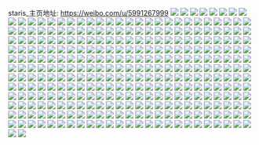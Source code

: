 staris_主页地址: https://weibo.com/u/5991267999 
![](https://wx4.sinaimg.cn/mw2000/006xsKuPly1h8yhv64rx5j30sg096gms.jpg) 
![](https://wx4.sinaimg.cn/mw2000/006xsKuPly1h8vewk4sfdj30sg0mwe3n.jpg) 
![](https://wx4.sinaimg.cn/mw2000/006xsKuPly1h8vewl6jqij31d40rnqfp.jpg) 
![](https://wx4.sinaimg.cn/mw2000/006xsKuPly1h8vewixx2hj31880ow48p.jpg) 
![](https://wx4.sinaimg.cn/mw2000/006xsKuPly1h8gawjptkgj32dh2dhnpd.jpg) 
![](https://wx4.sinaimg.cn/mw2000/006xsKuPly1h8gawiaveqj32dh2dh1ky.jpg) 
![](https://wx4.sinaimg.cn/mw2000/006xsKuPly1h8fe7nprnzj32af2xcqv5.jpg) 
![](https://wx4.sinaimg.cn/mw2000/006xsKuPly1h8fe7lkyiaj32dc2zbb29.jpg) 
![](https://wx4.sinaimg.cn/mw2000/006xsKuPly1h8e9764ekyj313u0tuqg9.jpg) 
![](https://wx4.sinaimg.cn/mw2000/006xsKuPly1h8e975cajmj30u20uon9c.jpg) 
![](https://wx4.sinaimg.cn/mw2000/006xsKuPly1h8bgtn7gp5j32801o0e81.jpg) 
![](https://wx4.sinaimg.cn/mw2000/006xsKuPly1h8bgu0ojb9j31400u0gxx.jpg) 
![](https://wx4.sinaimg.cn/mw2000/006xsKuPly1h8bgstcj76j30n018okce.jpg) 
![](https://wx4.sinaimg.cn/mw2000/006xsKuPly1h8bgtk1zcdj30uk5041kz.jpg) 
![](https://wx4.sinaimg.cn/mw2000/006xsKuPly1h8bgxf9l7jj30i42rnwwz.jpg) 
![](https://wx4.sinaimg.cn/mw2000/006xsKuPly1h89puz3wirj313u0tugyo.jpg) 
![](https://wx4.sinaimg.cn/mw2000/006xsKuPly1h89pv4jbjpj32nv2t2npf.jpg) 
![](https://wx4.sinaimg.cn/mw2000/006xsKuPly1h89pv1sqthj31ot29fu0x.jpg) 
![](https://wx4.sinaimg.cn/mw2000/006xsKuPly1h84nnsgewoj30n01dsqqz.jpg) 
![](https://wx4.sinaimg.cn/mw2000/006xsKuPly1h82cukedsij313u0tugvf.jpg) 
![](https://wx4.sinaimg.cn/mw2000/006xsKuPly1h82cukzfy4j313u0tuak7.jpg) 
![](https://wx4.sinaimg.cn/mw2000/006xsKuPly1h82cula8o1j313u0tuk0d.jpg) 
![](https://wx4.sinaimg.cn/mw2000/006xsKuPly1h82cujvqh1j313u0tuqce.jpg) 
![](https://wx4.sinaimg.cn/mw2000/006xsKuPly1h82culopmuj313u0tuk05.jpg) 
![](https://wx4.sinaimg.cn/mw2000/006xsKuPly1h80zvlghtnj33402c07wj.jpg) 
![](https://wx4.sinaimg.cn/mw2000/006xsKuPly1h80zvjpyfnj33402c01l0.jpg) 
![](https://wx4.sinaimg.cn/mw2000/006xsKuPly1h80zvrsrp2j33402c01ky.jpg) 
![](https://wx4.sinaimg.cn/mw2000/006xsKuPly1h80zvhinvuj32801o04qp.jpg) 
![](https://wx4.sinaimg.cn/mw2000/006xsKuPly1h810q6unp0j32801o0e81.jpg) 
![](https://wx4.sinaimg.cn/mw2000/006xsKuPly1h7wp30anpzj31o0280u0x.jpg) 
![](https://wx4.sinaimg.cn/mw2000/006xsKuPly1h7wp66lg91j31o0280npd.jpg) 
![](https://wx4.sinaimg.cn/mw2000/006xsKuPly1h7ujv17x5aj31o02807wh.jpg) 
![](https://wx4.sinaimg.cn/mw2000/006xsKuPly1h7ujuyrowtj31o02801kx.jpg) 
![](https://wx4.sinaimg.cn/mw2000/006xsKuPly1h7uib1qlroj31ix36cu0y.jpg) 
![](https://wx4.sinaimg.cn/mw2000/006xsKuPly1h7ui9txz9wj30uk36gqv5.jpg) 
![](https://wx4.sinaimg.cn/mw2000/006xsKuPly1h7ui9yan0uj30uk36ge82.jpg) 
![](https://wx4.sinaimg.cn/mw2000/006xsKuPly1h7nivlm72tj33402c0x6q.jpg) 
![](https://wx4.sinaimg.cn/mw2000/006xsKuPly1h7nivqub5sj33402c0qv6.jpg) 
![](https://wx4.sinaimg.cn/mw2000/006xsKuPly1h7nivo7vl0j33402c0hdv.jpg) 
![](https://wx4.sinaimg.cn/mw2000/006xsKuPly1h7nivrsutzj31r02c0arr.jpg) 
![](https://wx4.sinaimg.cn/mw2000/006xsKuPly1h7fla9rkogj30xc230tfa.jpg) 
![](https://wx4.sinaimg.cn/mw2000/006xsKuPly1h7fla6soe1j32801o07wh.jpg) 
![](https://wx4.sinaimg.cn/mw2000/006xsKuPly1h7flady6uoj31o0280u0x.jpg) 
![](https://wx4.sinaimg.cn/mw2000/006xsKuPly1h7flaeznr3j30oc0ocqat.jpg) 
![](https://wx4.sinaimg.cn/mw2000/006xsKuPly1h7flaj2hkfj31o0280hdt.jpg) 
![](https://wx4.sinaimg.cn/mw2000/006xsKuPly1h7flandyjlj32801o07ab.jpg) 
![](https://wx4.sinaimg.cn/mw2000/006xsKuPly1h77fbfosawj30uk3ofnp1.jpg) 
![](https://wx4.sinaimg.cn/mw2000/006xsKuPly1h77fb244auj32c03407wk.jpg) 
![](https://wx4.sinaimg.cn/mw2000/006xsKuPly1h77fc8lrwtj31400u0dpy.jpg) 
![](https://wx4.sinaimg.cn/mw2000/006xsKuPly1h77fbi87jvj315o2bce81.jpg) 
![](https://wx4.sinaimg.cn/mw2000/006xsKuPly1h77fb8j0g3j32c0340e83.jpg) 
![](https://wx4.sinaimg.cn/mw2000/006xsKuPly1h77fb6xyxyj31o02804b4.jpg) 
![](https://wx4.sinaimg.cn/mw2000/006xsKuPly1h77fbb9nfqj30xc2mgk3a.jpg) 
![](https://wx4.sinaimg.cn/mw2000/006xsKuPly1h759cg4ivyj31gs0tp42f.jpg) 
![](https://wx4.sinaimg.cn/mw2000/006xsKuPly1h759cgmhvqj31hc0u0197.jpg) 
![](https://wx4.sinaimg.cn/mw2000/006xsKuPly1h759cgylr7j31hc0u0aqh.jpg) 
![](https://wx4.sinaimg.cn/mw2000/006xsKuPly1h759chucvxj31hc0u0q9d.jpg) 
![](https://wx4.sinaimg.cn/mw2000/006xsKuPly1h759cif5oaj31hc0u0nat.jpg) 
![](https://wx4.sinaimg.cn/mw2000/006xsKuPly1h759cfkwuoj30ti0tidy6.jpg) 
![](https://wx4.sinaimg.cn/mw2000/006xsKuPly1h6yu4secigj32ds36dkjm.jpg) 
![](https://wx4.sinaimg.cn/mw2000/006xsKuPly1h6out4urtqj336c248e82.jpg) 
![](https://wx4.sinaimg.cn/mw2000/006xsKuPly1h6out3ypo9j330c2jqkjl.jpg) 
![](https://wx4.sinaimg.cn/mw2000/006xsKuPly1h6out5om0lj336c2481ky.jpg) 
![](https://wx4.sinaimg.cn/mw2000/006xsKuPly1h6out7ay09j33402c04qs.jpg) 
![](https://wx4.sinaimg.cn/mw2000/006xsKuPly1h6ousognvvj30uk3ofnem.jpg) 
![](https://wx4.sinaimg.cn/mw2000/006xsKuPly1h6out8xs46j33402c07wj.jpg) 
![](https://wx4.sinaimg.cn/mw2000/006xsKuPly1h6ngi0ai98j31s825jgs8.jpg) 
![](https://wx4.sinaimg.cn/mw2000/006xsKuPly1h6ngi1u54oj33402c0e82.jpg) 
![](https://wx4.sinaimg.cn/mw2000/006xsKuPly1h6imbcmkg6j32c0340u0y.jpg) 
![](https://wx4.sinaimg.cn/mw2000/006xsKuPly1h6imbemubnj33402c0kjn.jpg) 
![](https://wx4.sinaimg.cn/mw2000/006xsKuPly1h6imbg7nrgj32c0340kjm.jpg) 
![](https://wx4.sinaimg.cn/mw2000/006xsKuPly1h6eg5mmuc4j30n014ak2m.jpg) 
![](https://wx4.sinaimg.cn/mw2000/006xsKuPly1h6b8tbpso9j311d340x6p.jpg) 
![](https://wx4.sinaimg.cn/mw2000/006xsKuPly1h6b8tcfmb2j312d35t4h0.jpg) 
![](https://wx4.sinaimg.cn/mw2000/006xsKuPly1h6b8teuly4j30xc3sbhdu.jpg) 
![](https://wx4.sinaimg.cn/mw2000/006xsKuPly1h6b8thftujj30xc3bbb2a.jpg) 
![](https://wx4.sinaimg.cn/mw2000/006xsKuPly1h61ymg9hp8j32c0340e81.jpg) 
![](https://wx4.sinaimg.cn/mw2000/006xsKuPly1h61ymela86j32c02c0e82.jpg) 
![](https://wx4.sinaimg.cn/mw2000/006xsKuPly1h5vugts5vkj30s00sgq6d.jpg) 
![](https://wx4.sinaimg.cn/mw2000/006xsKuPly1h5o57jb6iyj322o0vgthi.jpg) 
![](https://wx4.sinaimg.cn/mw2000/006xsKuPly1h5mv8bm4coj31o0280npd.jpg) 
![](https://wx4.sinaimg.cn/mw2000/006xsKuPly1h5mv889kgxj31o0280kjl.jpg) 
![](https://wx4.sinaimg.cn/mw2000/006xsKuPly1h5mv8o6tp7j33402c0qv6.jpg) 
![](https://wx4.sinaimg.cn/mw2000/006xsKuPly1h5mv8q74evj33402bu7wk.jpg) 
![](https://wx4.sinaimg.cn/mw2000/006xsKuPly1h4xgqq9hktj30mi0u0tcd.jpg) 
![](https://wx4.sinaimg.cn/mw2000/006xsKuPly1h4xgjs25ckj32c03404qq.jpg) 
![](https://wx4.sinaimg.cn/mw2000/006xsKuPly1h4xgkfghfpj31ds0s0ail.jpg) 
![](https://wx4.sinaimg.cn/mw2000/006xsKuPly1h4xh17qipkj30u01hcn86.jpg) 
![](https://wx4.sinaimg.cn/mw2000/006xsKuPly1h4xghz6uipj31o0280u0x.jpg) 
![](https://wx4.sinaimg.cn/mw2000/006xsKuPly1h4xgibcm58j31o0280u0x.jpg) 
![](https://wx4.sinaimg.cn/mw2000/006xsKuPly1h4xgie6ecwj33402c0x6p.jpg) 
![](https://wx4.sinaimg.cn/mw2000/006xsKuPly1h4xgilo6g8j31ds0n0wx6.jpg) 
![](https://wx4.sinaimg.cn/mw2000/006xsKuPly1h4xh0fpbcmj313u0tudny.jpg) 
![](https://wx4.sinaimg.cn/mw2000/006xsKuPly1h4lx4iqkmpj33402c04qr.jpg) 
![](https://wx4.sinaimg.cn/mw2000/006xsKuPly1h4lx4geo4wj33402c01kz.jpg) 
![](https://wx4.sinaimg.cn/mw2000/006xsKuPly1h494bfb8bkj33402c04qp.jpg) 
![](https://wx4.sinaimg.cn/mw2000/006xsKuPly1h494bgyt8gj30u40u4n6e.jpg) 
![](https://wx4.sinaimg.cn/mw2000/006xsKuPly1h494bhi6l9j30tu0vkn3e.jpg) 
![](https://wx4.sinaimg.cn/mw2000/006xsKuPly1h494bi001kj313e0m6qa6.jpg) 
![](https://wx4.sinaimg.cn/mw2000/006xsKuPly1h494biigo8j313u0tute5.jpg) 
![](https://wx4.sinaimg.cn/mw2000/006xsKuPly1h494bgeo15j31hc0u0wmz.jpg) 
![](https://wx4.sinaimg.cn/mw2000/006xsKuPly1h3ztb0u8etj33402c0kjm.jpg) 
![](https://wx4.sinaimg.cn/mw2000/006xsKuPly1h3ztawwv4jj33402c07wj.jpg) 
![](https://wx4.sinaimg.cn/mw2000/006xsKuPly1h3ztb37293j33402c0qv5.jpg) 
![](https://wx4.sinaimg.cn/mw2000/006xsKuPly1h3ztb55jgjj33402c0kjl.jpg) 
![](https://wx4.sinaimg.cn/mw2000/006xsKuPly1h3rbbizkuzj32c03401ky.jpg) 
![](https://wx4.sinaimg.cn/mw2000/006xsKuPly1h3pdpwentwj33402c0npe.jpg) 
![](https://wx4.sinaimg.cn/mw2000/006xsKuPly1h2ev6e7fqmj33402c0qv6.jpg) 
![](https://wx4.sinaimg.cn/mw2000/006xsKuPly1h1coxk44haj30mt18gk38.jpg) 
![](https://wx4.sinaimg.cn/mw2000/006xsKuPly1h1coxw0ucqj30n018yk3d.jpg) 
![](https://wx4.sinaimg.cn/mw2000/006xsKuPly1h1coy5vzm8j30n018wqed.jpg) 
![](https://wx4.sinaimg.cn/mw2000/006xsKuPly1h13fznmudaj30n01ds4bh.jpg) 
![](https://wx4.sinaimg.cn/mw2000/006xsKuPly1h0g66wkdo2j32c02c0x6r.jpg) 
![](https://wx4.sinaimg.cn/mw2000/006xsKuPly1h0g670hfwtj32c02byb2b.jpg) 
![](https://wx4.sinaimg.cn/mw2000/006xsKuPly1h03ftkcos3j30uv0u0djd.jpg) 
![](https://wx4.sinaimg.cn/mw2000/006xsKuPly1h02m4m6ky3j30p318l1b4.jpg) 
![](https://wx4.sinaimg.cn/mw2000/006xsKuPly1gzwujmnjf5j30u00uxn50.jpg) 
![](https://wx4.sinaimg.cn/mw2000/006xsKuPly1gzwujnl2pqj318s0p6qh1.jpg) 
![](https://wx4.sinaimg.cn/mw2000/006xsKuPly1gzkcce5b6ej32c03404qr.jpg) 
![](https://wx4.sinaimg.cn/mw2000/006xsKuPly1gzkccxgamqj33402c0u0y.jpg) 
![](https://wx4.sinaimg.cn/mw2000/006xsKuPly1gzj1yhfaftj30n01dsh8c.jpg) 
![](https://wx4.sinaimg.cn/mw2000/006xsKuPly1gz20mr3lvuj30qo0vwn5u.jpg) 
![](https://wx4.sinaimg.cn/mw2000/006xsKuPly1gyfixp0kfqj30m613eqlt.jpg) 
![](https://wx4.sinaimg.cn/mw2000/006xsKuPly1gyfj2j8w1nj30mi0u0wpb.jpg) 
![](https://wx4.sinaimg.cn/mw2000/006xsKuPly1gyfixknztej32c0340qv6.jpg) 
![](https://wx4.sinaimg.cn/mw2000/006xsKuPly1gyfizxekvxj30mi0u0adv.jpg) 
![](https://wx4.sinaimg.cn/mw2000/006xsKuPly1gyfj2icaucj313u0tutkb.jpg) 
![](https://wx4.sinaimg.cn/mw2000/006xsKuPly1gyfj2ko1zrj30mi0u0ai8.jpg) 
![](https://wx4.sinaimg.cn/mw2000/006xsKuPly1gyfj3jmhq2j313u0tuk1x.jpg) 
![](https://wx4.sinaimg.cn/mw2000/006xsKuPly1gyfj4cplr3j33402c0qv7.jpg) 
![](https://wx4.sinaimg.cn/mw2000/006xsKuPly1gxqhylerxhj32c02c01ky.jpg) 
![](https://wx4.sinaimg.cn/mw2000/006xsKuPly1gxqhyg6tsfj32c02c0e82.jpg) 
![](https://wx4.sinaimg.cn/mw2000/006xsKuPly1gxqhypo0vxj33402c0qv6.jpg) 
![](https://wx4.sinaimg.cn/mw2000/006xsKuPly1gxqhysk3xrj33402c01kz.jpg) 
![](https://wx4.sinaimg.cn/mw2000/006xsKuPly1gxqhywyow3j33402c0e82.jpg) 
![](https://wx4.sinaimg.cn/mw2000/006xsKuPly1gxqhz33o8xj32c02c0u0x.jpg) 
![](https://wx4.sinaimg.cn/mw2000/006xsKuPly1gxlowqoqv2j30mi0u0n3m.jpg) 
![](https://wx4.sinaimg.cn/mw2000/006xsKuPly1gxg3zmzou3j30u014042k.jpg) 
![](https://wx4.sinaimg.cn/mw2000/006xsKuPly1gxg3zqhv9dj33402c0u0y.jpg) 
![](https://wx4.sinaimg.cn/mw2000/006xsKuPly1gwkoduruuej32dc35swhe.jpg) 
![](https://wx4.sinaimg.cn/mw2000/006xsKuPly1gwkodw7oatj32dc35s0vr.jpg) 
![](https://wx4.sinaimg.cn/mw2000/006xsKuPly1gw120nz0ybj32c02c0tun.jpg) 
![](https://wx4.sinaimg.cn/mw2000/006xsKuPly1gw12282fo7j32c02c0x6p.jpg) 
![](https://wx4.sinaimg.cn/mw2000/006xsKuPly1gw129vzu0mj32c03401kx.jpg) 
![](https://wx4.sinaimg.cn/mw2000/006xsKuPly1gw120xjlkzj32c03401kz.jpg) 
![](https://wx4.sinaimg.cn/mw2000/006xsKuPly1gw1212ael8j32c0340kjm.jpg) 
![](https://wx4.sinaimg.cn/mw2000/006xsKuPly1gw120llufvj32c0340e82.jpg) 
![](https://wx4.sinaimg.cn/mw2000/006xsKuPly1gw121ksgetj32c0340hdt.jpg) 
![](https://wx4.sinaimg.cn/mw2000/006xsKuPly1gw121mpl4pj32c0340e81.jpg) 
![](https://wx4.sinaimg.cn/mw2000/006xsKuPly1gw121ozdhdj33402c07wi.jpg) 
![](https://wx4.sinaimg.cn/mw2000/006xsKuPly1gv024chmwtj61sc2ds7wh02.jpg) 
![](https://wx4.sinaimg.cn/mw2000/006xsKuPly1gv0246ee81j63402c0e8202.jpg) 
![](https://wx4.sinaimg.cn/mw2000/006xsKuPly1gv0248slcaj62c0340qv602.jpg) 
![](https://wx4.sinaimg.cn/mw2000/006xsKuPly1gv024aza00j33402c0hdu.jpg) 
![](https://wx4.sinaimg.cn/mw2000/006xsKuPly1gutapod78tj62c03404qr02.jpg) 
![](https://wx4.sinaimg.cn/mw2000/006xsKuPly1gutaqamsvzj62c0340b2b02.jpg) 
![](https://wx4.sinaimg.cn/mw2000/006xsKuPly1gutaplw8pvj61hc0u0k1d02.jpg) 
![](https://wx4.sinaimg.cn/mw2000/006xsKuPly1gutaqvuxgxj63402c0e8202.jpg) 
![](https://wx4.sinaimg.cn/mw2000/006xsKuPly1gutar91k10j62c0340e8302.jpg) 
![](https://wx4.sinaimg.cn/mw2000/006xsKuPly1gutaq5ncmjj32c0340e83.jpg) 
![](https://wx4.sinaimg.cn/mw2000/006xsKuPly1gutapsiksaj63402c0x6q02.jpg) 
![](https://wx4.sinaimg.cn/mw2000/006xsKuPly1gutappmjv0j31hc0u0k6e.jpg) 
![](https://wx4.sinaimg.cn/mw2000/006xsKuPly1gutaqr9ylqj62c0340e8202.jpg) 
![](https://wx4.sinaimg.cn/mw2000/006xsKuPly1guojxzabaxj61400u0q3f02.jpg) 
![](https://wx4.sinaimg.cn/mw2000/006xsKuPly1guojxzplbcj60ju0u17ae02.jpg) 
![](https://wx4.sinaimg.cn/mw2000/006xsKuPly1gthvzeblpuj30ku0rsjua.jpg) 
![](https://wx4.sinaimg.cn/mw2000/006xsKuPly1gthpglton4j30tu0tutge.jpg) 
![](https://wx4.sinaimg.cn/mw2000/006xsKuPly1gthpdwkwu1j30mi0u0485.jpg) 
![](https://wx4.sinaimg.cn/mw2000/006xsKuPly1gthowxpok3j32c0340npd.jpg) 
![](https://wx4.sinaimg.cn/mw2000/006xsKuPly1gthp9ktw0pj30mi0u0491.jpg) 
![](https://wx4.sinaimg.cn/mw2000/006xsKuPly1gthowtnun8j32c0340x6p.jpg) 
![](https://wx4.sinaimg.cn/mw2000/006xsKuPly1gthpynfiuhj313u0tuqk6.jpg) 
![](https://wx4.sinaimg.cn/mw2000/006xsKuPly1gthow52f9aj32c02c0hdt.jpg) 
![](https://wx4.sinaimg.cn/mw2000/006xsKuPly1gthpoqfvxsj30mi0u0ter.jpg) 
![](https://wx4.sinaimg.cn/mw2000/006xsKuPly1gt64pf9yehj32c0340b2a.jpg) 
![](https://wx4.sinaimg.cn/mw2000/006xsKuPly1gseiu3hy2jj30u00u0n1t.jpg) 
![](https://wx4.sinaimg.cn/mw2000/006xsKuPly1gseiu4qswrj30u00u0tfd.jpg) 
![](https://wx4.sinaimg.cn/mw2000/006xsKuPly1gseiu2r7odj30u00y6tcf.jpg) 
![](https://wx4.sinaimg.cn/mw2000/006xsKuPly1gqj19mei99j30u0140ndh.jpg) 
![](https://wx4.sinaimg.cn/mw2000/006xsKuPly1gqbbhc7358j30u014012u.jpg) 
![](https://wx4.sinaimg.cn/mw2000/006xsKuPly1gqbbhcx7x0j30u014010d.jpg) 
![](https://wx4.sinaimg.cn/mw2000/006xsKuPly1gq6kpbnrm9j32bb333b2c.jpg) 
![](https://wx4.sinaimg.cn/mw2000/006xsKuPly1gq6kprr5bfj32bc334b2b.jpg) 
![](https://wx4.sinaimg.cn/mw2000/006xsKuPly1gq6kqyeityj32bc334x6q.jpg) 
![](https://wx4.sinaimg.cn/mw2000/006xsKuPly1gq6kquxa8jj32bc334kjn.jpg) 
![](https://wx4.sinaimg.cn/mw2000/006xsKuPly1gq6kqz4lm5j30qo0yvad6.jpg) 
![](https://wx4.sinaimg.cn/mw2000/006xsKuPly1gq6krywca5j33342bcb2a.jpg) 
![](https://wx4.sinaimg.cn/mw2000/006xsKuPly1gq6kqmn6usj32bc334b2b.jpg) 
![](https://wx4.sinaimg.cn/mw2000/006xsKuPly1gq6kpivlryj31r52ox4qs.jpg) 
![](https://wx4.sinaimg.cn/mw2000/006xsKuPly1gq6kv3ovymj32bc334e82.jpg) 
![](https://wx4.sinaimg.cn/mw2000/006xsKuPly1gpn0x70iebj31w12ipb2c.jpg) 
![](https://wx4.sinaimg.cn/mw2000/006xsKuPly1gpn0yu3w5sj31w12ipe86.jpg) 
![](https://wx4.sinaimg.cn/mw2000/006xsKuPly1gpn0yv368tj30tx10ygll.jpg) 
![](https://wx4.sinaimg.cn/mw2000/006xsKuPly1gpn0wmaleej32ip1w17wl.jpg) 
![](https://wx4.sinaimg.cn/mw2000/006xsKuPly1gpn0xykxedj32472ip7wo.jpg) 
![](https://wx4.sinaimg.cn/mw2000/006xsKuPly1gp9ax3htk3j30u01407cy.jpg) 
![](https://wx4.sinaimg.cn/mw2000/006xsKuPly1gp8oo6vitxj30u014043t.jpg) 
![](https://wx4.sinaimg.cn/mw2000/006xsKuPly1gp9ax2vreoj30u0190drs.jpg) 
![](https://wx4.sinaimg.cn/mw2000/006xsKuPly1gp98g52xi4j30mv0qqgoh.jpg) 
![](https://wx4.sinaimg.cn/mw2000/006xsKuPly1gp832puuwij31400u0n0z.jpg) 
![](https://wx4.sinaimg.cn/mw2000/006xsKuPly1gp906brmhrj30u0140tdq.jpg) 
![](https://wx4.sinaimg.cn/mw2000/006xsKuPly1gp8oke4e52j30u0190qdj.jpg) 
![](https://wx4.sinaimg.cn/mw2000/006xsKuPly1gp90o7sv2qj31400u0qa8.jpg) 
![](https://wx4.sinaimg.cn/mw2000/006xsKuPly1gp7gih7fq2j30u013ztfx.jpg) 
![](https://wx4.sinaimg.cn/mw2000/006xsKuPly1goytogmjx8j31t00u04fa.jpg) 
![](https://wx4.sinaimg.cn/mw2000/006xsKuPly1goytohrrktj31t00u0187.jpg) 
![](https://wx4.sinaimg.cn/mw2000/006xsKuPly1goytog19esj31t00u04g1.jpg) 
![](https://wx4.sinaimg.cn/mw2000/006xsKuPly1goytof5ctoj31t00u04f9.jpg) 
![](https://wx4.sinaimg.cn/mw2000/006xsKuPly1goytodmbr2j31t00u04dm.jpg) 
![](https://wx4.sinaimg.cn/mw2000/006xsKuPly1goytoenqfqj31t00u0k8a.jpg) 
![](https://wx4.sinaimg.cn/mw2000/006xsKuPly1goimvwijknj31400u0afa.jpg) 
![](https://wx4.sinaimg.cn/mw2000/006xsKuPly1gnfv8mwz7uj31kw126n7m.jpg) 
![](https://wx4.sinaimg.cn/mw2000/006xsKuPly1gm8exjlyx5j33342bc1l1.jpg) 
![](https://wx4.sinaimg.cn/mw2000/006xsKuPly1gkgv8gv9hzj30u0140af0.jpg) 
![](https://wx4.sinaimg.cn/mw2000/006xsKuPly1ghe2ad85xpj31400u00wc.jpg) 
![](https://wx4.sinaimg.cn/mw2000/006xsKuPly1ghaggk19erj30zc0p4wkv.jpg) 
![](https://wx4.sinaimg.cn/mw2000/006xsKuPly1ghaggiu728j327k1w0b29.jpg) 
![](https://wx4.sinaimg.cn/mw2000/006xsKuPly1ghagpph28fj30ho0q6mx8.jpg) 
![](https://wx4.sinaimg.cn/mw2000/006xsKuPly1ghagwnkbstj30of0j9drm.jpg) 
![](https://wx4.sinaimg.cn/mw2000/006xsKuPly1ghagvws5n4j30xx0qbu02.jpg) 
![](https://wx4.sinaimg.cn/mw2000/006xsKuPly1ggpsj39x0ej30qo0k00ut.jpg) 
![](https://wx4.sinaimg.cn/mw2000/006xsKuPly1gg4mcdo76hj30u0140aok.jpg) 
![](https://wx4.sinaimg.cn/mw2000/006xsKuPly1gg4mcab4yxj30u01404hd.jpg) 
![](https://wx4.sinaimg.cn/mw2000/006xsKuPgy1gfghymwe10j30u0140tft.jpg) 
![](https://wx4.sinaimg.cn/mw2000/006xsKuPgy1gfgikg69gsj30u013kwl0.jpg) 
![](https://wx4.sinaimg.cn/mw2000/006xsKuPly1gf09roag2qj31h70txafz.jpg) 
![](https://wx4.sinaimg.cn/mw2000/006xsKuPly1gf09esp7lnj31hc0u0wkj.jpg) 
![](https://wx4.sinaimg.cn/mw2000/006xsKuPly1gf09qjf9m7j31hc0u0grg.jpg) 
![](https://wx4.sinaimg.cn/mw2000/006xsKuPly1gf09qkv3stj31i50u0qax.jpg) 
![](https://wx4.sinaimg.cn/mw2000/006xsKuPly1gf09eqog1bj30u013egp2.jpg) 
![](https://wx4.sinaimg.cn/mw2000/006xsKuPly1gf09rn2s3gj31hc0u0k2x.jpg) 
![](https://wx4.sinaimg.cn/mw2000/006xsKuPly1gez3o48iprj31400u00x9.jpg) 
![](https://wx4.sinaimg.cn/mw2000/006xsKuPly1geffzvdiz8j30yw0q6dhp.jpg) 
![](https://wx4.sinaimg.cn/mw2000/006xsKuPly1gefg0giexhj30xh0p3ad4.jpg) 
![](https://wx4.sinaimg.cn/mw2000/006xsKuPly1geffzurhdrj30zu0qvguw.jpg) 
![](https://wx4.sinaimg.cn/mw2000/006xsKuPly1geffxrwwihj30zk0qotg2.jpg) 
![](https://wx4.sinaimg.cn/mw2000/006xsKuPly1geffxsbxumj30u0109tc7.jpg) 
![](https://wx4.sinaimg.cn/mw2000/006xsKuPly1geffzsrxhjj31080rmdiv.jpg) 
![](https://wx4.sinaimg.cn/mw2000/006xsKuPly1geffztoc26j31400u0dl5.jpg) 
![](https://wx4.sinaimg.cn/mw2000/006xsKuPly1geffxrgeuaj30wr0okacf.jpg) 
![](https://wx4.sinaimg.cn/mw2000/006xsKuPly1geffzu8fjgj30yv0q5tix.jpg) 
![](https://wx4.sinaimg.cn/mw2000/006xsKuPly1gebwmv06vjj313z0qgdkx.jpg) 
![](https://wx4.sinaimg.cn/mw2000/006xsKuPly1gebwmvm1i7j313z0qdteg.jpg) 
![](https://wx4.sinaimg.cn/mw2000/006xsKuPly1gebwmwmp9kj313z0qh0xb.jpg) 
![](https://wx4.sinaimg.cn/mw2000/006xsKuPly1gdwsgz1olkj33342bc4qt.jpg) 
![](https://wx4.sinaimg.cn/mw2000/006xsKuPly1gdwsgzr2atj31hc0om7wh.jpg) 
![](https://wx4.sinaimg.cn/mw2000/b10c1bc2ly1gdotr6n9w6j208c08c3ym.jpg) 
![](https://wx4.sinaimg.cn/mw2000/006xsKuPly1gdp2ei4ntyj30mi0u04b9.jpg) 
![](https://wx4.sinaimg.cn/mw2000/006xsKuPly1gddbb4nbkrj30u0140781.jpg) 
![](https://wx4.sinaimg.cn/mw2000/006xsKuPly1gddbb3hwnlj30u01400wm.jpg) 
![](https://wx4.sinaimg.cn/mw2000/006xsKuPly1gd7b6bbosoj31hc0u0kjl.jpg) 
![](https://wx4.sinaimg.cn/mw2000/006xsKuPly1gd7b6c1zp9j30mi10t188.jpg) 
![](https://wx4.sinaimg.cn/mw2000/006xsKuPly1gctd3shreoj30u0140q8b.jpg) 
![](https://wx4.sinaimg.cn/mw2000/006xsKuPly1gctd4mtrvvj30u0140ju9.jpg) 
![](https://wx4.sinaimg.cn/mw2000/006xsKuPly1gclsj2fb4jj30u0140k6g.jpg) 
![](https://wx4.sinaimg.cn/mw2000/006xsKuPly1gclsj2s2ajj30u01404dk.jpg) 
![](https://wx4.sinaimg.cn/mw2000/006xsKuPly1gc7ouztqynj30u023kjxp.jpg) 
![](https://wx4.sinaimg.cn/mw2000/006xsKuPly1gbifb55xqhj32bc334npi.jpg) 
![](https://wx4.sinaimg.cn/mw2000/006xsKuPly1gbifb6rts7j31lq236u0x.jpg) 
![](https://wx4.sinaimg.cn/mw2000/006xsKuPly1gbifb9c87oj33342bchdx.jpg) 
![](https://wx4.sinaimg.cn/mw2000/006xsKuPly1gbifb19y4hj33342bc7wn.jpg) 
![](https://wx4.sinaimg.cn/mw2000/006xsKuPly1gbifb2wvfoj33342bc7wj.jpg) 
![](https://wx4.sinaimg.cn/mw2000/006xsKuPly1gb6q2fklr2j33342bc1l2.jpg) 
![](https://wx4.sinaimg.cn/mw2000/006xsKuPly1gb6q2mqpbij31561iwnpd.jpg) 
![](https://wx4.sinaimg.cn/mw2000/006xsKuPgy1gahkok2ujej30u0140wjy.jpg) 
![](https://wx4.sinaimg.cn/mw2000/006xsKuPgy1gahiwfo5g6j30qc4lm1h3.jpg) 
![](https://wx4.sinaimg.cn/mw2000/006xsKuPgy1gahiwh0x0qj30u03h17gd.jpg) 
![](https://wx4.sinaimg.cn/mw2000/006xsKuPgy1gahiwib9anj30qc275wy5.jpg) 
![](https://wx4.sinaimg.cn/mw2000/006xsKuPgy1gahiwlmhiqj30qc2ft7nu.jpg) 
![](https://wx4.sinaimg.cn/mw2000/006xsKuPgy1gahiwkc9c3j30qc3dqb29.jpg) 
![](https://wx4.sinaimg.cn/mw2000/006xsKuPgy1gahiweiss2j30u014079i.jpg) 
![](https://wx4.sinaimg.cn/mw2000/006xsKuPly1gajn7usywfj30u0140jve.jpg) 
![](https://wx4.sinaimg.cn/mw2000/006xsKuPly1gajn7vn21fj30u00u0grz.jpg) 
![](https://wx4.sinaimg.cn/mw2000/006xsKuPly1gau7opv7z6j32bc334qvc.jpg) 
![](https://wx4.sinaimg.cn/mw2000/006xsKuPly1gau7ovexsfj32bc334e87.jpg) 
![](https://wx4.sinaimg.cn/mw2000/006xsKuPly1gau7p5j46nj32bc334npj.jpg) 
![](https://wx4.sinaimg.cn/mw2000/006xsKuPly1gau7oisojuj31e01uob2a.jpg) 
![](https://wx4.sinaimg.cn/mw2000/006xsKuPly1gau7p0k431j32bc334b2b.jpg) 
![](https://wx4.sinaimg.cn/mw2000/006xsKuPly1gau7vk7gxmj31e01uo7wi.jpg) 
![](https://wx4.sinaimg.cn/mw2000/006xsKuPgy1ga82oimwsaj30u014076l.jpg) 
![](https://wx4.sinaimg.cn/mw2000/006xsKuPgy1ga82qbkiu4j30qo0plgqt.jpg) 
![](https://wx4.sinaimg.cn/mw2000/006xsKuPgy1ga5wzgz8u3j31400u0jui.jpg) 
![](https://wx4.sinaimg.cn/mw2000/006xsKuPgy1ga5wzfy9pzj31400u0tb5.jpg) 
![](https://wx4.sinaimg.cn/mw2000/006xsKuPgy1ga5wzi5q8mj31400u0790.jpg) 
![](https://wx4.sinaimg.cn/mw2000/006xsKuPgy1g9xrigocy0j30qo0w5tdr.jpg) 
![](https://wx4.sinaimg.cn/mw2000/006xsKuPgy1g9xrihkeekj30qo0xg78q.jpg) 
![](https://wx4.sinaimg.cn/mw2000/006xsKuPly1g9e71xv4qsj30i226gdm1.jpg) 
![](https://wx4.sinaimg.cn/mw2000/006xsKuPly1g94n5islc6j30k00qoabg.jpg) 
![](https://wx4.sinaimg.cn/mw2000/006xsKuPly1g94n4vyjj5j30qo0qnq46.jpg) 
![](https://wx4.sinaimg.cn/mw2000/006xsKuPly1g8ten2cc6aj33342bc4ob.jpg) 
![](https://wx4.sinaimg.cn/mw2000/006xsKuPly1g8pov36q5uj30or0w6aik.jpg) 
![](https://wx4.sinaimg.cn/mw2000/006xsKuPly1g8hp25m8f7j31400u078w.jpg) 
![](https://wx4.sinaimg.cn/mw2000/006xsKuPly1g8hp24ukczj30u00xogt8.jpg) 
![](https://wx4.sinaimg.cn/mw2000/006xsKuPly1g8hp266j9aj31400u0n15.jpg) 
![](https://wx4.sinaimg.cn/mw2000/006xsKuPly1g6zf5hoajhj30u0190dl9.jpg) 
![](https://wx4.sinaimg.cn/mw2000/006xsKuPly1g6zf5jqoeuj30u0190n1w.jpg) 
![](https://wx4.sinaimg.cn/mw2000/006xsKuPly1g6zf5iccf4j30u0190dlx.jpg) 
![](https://wx4.sinaimg.cn/mw2000/006xsKuPly1g6zf5j3mqvj30u0190tcg.jpg) 
![](https://wx4.sinaimg.cn/mw2000/006xsKuPly1g6zf5lpyqij30u0190wi3.jpg) 
![](https://wx4.sinaimg.cn/mw2000/006xsKuPly1g6zf5kyxgmj30u0190ado.jpg) 
![](https://wx4.sinaimg.cn/mw2000/006xsKuPgy1g6llaej315j308c08cq35.jpg) 
![](https://wx4.sinaimg.cn/mw2000/006xsKuPgy1g6lj9beo0vj32bc334u0y.jpg) 
![](https://wx4.sinaimg.cn/mw2000/006xsKuPgy1g6gzfcd9xcj30u0132adl.jpg) 
![](https://wx4.sinaimg.cn/mw2000/006xsKuPgy1g6gzfdkw70j30u0140aen.jpg) 
![](https://wx4.sinaimg.cn/mw2000/006xsKuPgy1g6gtdy0przj30u0190jvt.jpg) 
![](https://wx4.sinaimg.cn/mw2000/006xsKuPgy1g6gtdyvqg7j30u0190q6w.jpg) 
![](https://wx4.sinaimg.cn/mw2000/006xsKuPgy1g6fskg8ifnj32223344qp.jpg) 
![](https://wx4.sinaimg.cn/mw2000/006xsKuPgy1g6fskgq7fvj30qo0hsq5k.jpg) 
![](https://wx4.sinaimg.cn/mw2000/006xsKuPgy1g6fskh2bqyj30qo0hs419.jpg) 
![](https://wx4.sinaimg.cn/mw2000/006xsKuPgy1g6b7mjm0j5j30u014042m.jpg) 

